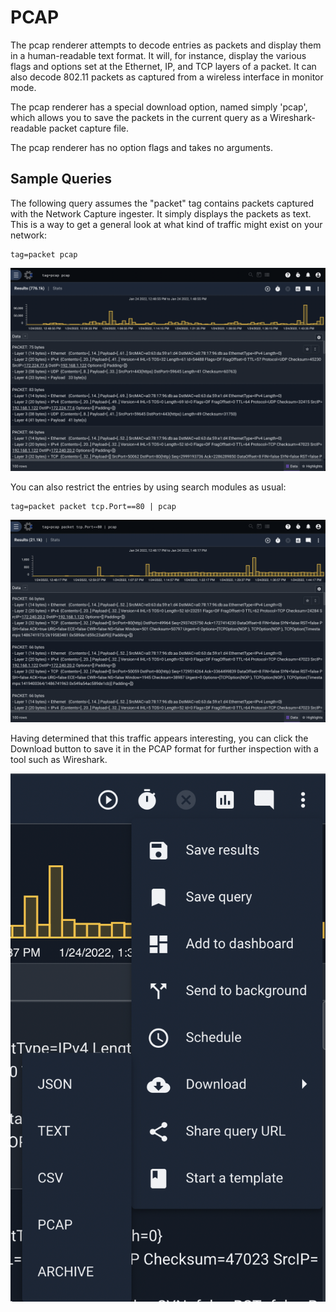 # PCAP

The pcap renderer attempts to decode entries as packets and display them in a human-readable text format. It will, for instance, display the various flags and options set at the Ethernet, IP, and TCP layers of a packet. It can also decode 802.11 packets as captured from a wireless interface in monitor mode.

The pcap renderer has a special download option, named simply 'pcap', which allows you to save the packets in the current query as a Wireshark-readable packet capture file.

The pcap renderer has no option flags and takes no arguments.

## Sample Queries

The following query assumes the "packet" tag contains packets captured with the Network Capture ingester. It simply displays the packets as text. This is a way to get a general look at what kind of traffic might exist on your network:

```
tag=packet pcap
```

![](pcap1.png)

You can also restrict the entries by using search modules as usual:

```
tag=packet packet tcp.Port==80 | pcap
```

![](pcap-http.png)

Having determined that this traffic appears interesting, you can click the Download button to save it in the PCAP format for further inspection with a tool such as Wireshark.

![](download.png)
